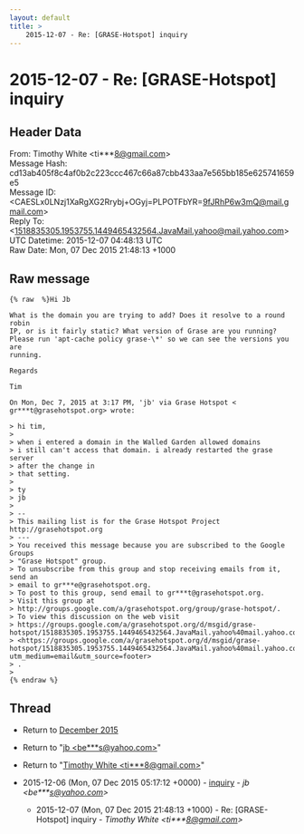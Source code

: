 ```yaml
---
layout: default
title: >
    2015-12-07 - Re: [GRASE-Hotspot] inquiry
---
```


# 2015-12-07 - Re: [GRASE-Hotspot] inquiry

## Header Data

From: Timothy White \<ti***8@gmail.com\><br>
Message Hash: cd13ab405f8c4af0b2c223ccc467c66a87cbb433aa7e565bb185e625741659e5<br>
Message ID: \<CAESLx0LNzj1XaRgXG2Rrybj+OGyj=PLPOTFbYR=9fJRhP6w3mQ@mail.gmail.com\><br>
Reply To: \<1518835305.1953755.1449465432564.JavaMail.yahoo@mail.yahoo.com\><br>
UTC Datetime: 2015-12-07 04:48:13 UTC<br>
Raw Date: Mon, 07 Dec 2015 21:48:13 +1000<br>

## Raw message

```
{% raw  %}Hi Jb

What is the domain you are trying to add? Does it resolve to a round robin
IP, or is it fairly static? What version of Grase are you running?
Please run 'apt-cache policy grase-\*' so we can see the versions you are
running.

Regards

Tim

On Mon, Dec 7, 2015 at 3:17 PM, 'jb' via Grase Hotspot <
gr***t@grasehotspot.org> wrote:

> hi tim,
>
> when i entered a domain in the Walled Garden allowed domains
> i still can't access that domain. i already restarted the grase server
> after the change in
> that setting.
>
> ty
> jb
>
> --
> This mailing list is for the Grase Hotspot Project http://grasehotspot.org
> ---
> You received this message because you are subscribed to the Google Groups
> "Grase Hotspot" group.
> To unsubscribe from this group and stop receiving emails from it, send an
> email to gr***e@grasehotspot.org.
> To post to this group, send email to gr***t@grasehotspot.org.
> Visit this group at
> http://groups.google.com/a/grasehotspot.org/group/grase-hotspot/.
> To view this discussion on the web visit
> https://groups.google.com/a/grasehotspot.org/d/msgid/grase-hotspot/1518835305.1953755.1449465432564.JavaMail.yahoo%40mail.yahoo.com
> <https://groups.google.com/a/grasehotspot.org/d/msgid/grase-hotspot/1518835305.1953755.1449465432564.JavaMail.yahoo%40mail.yahoo.com?utm_medium=email&utm_source=footer>
> .
>
{% endraw %}
```

## Thread

+ Return to [December 2015](/archive/2015/12)

+ Return to "[jb <be***s<span>@</span>yahoo.com>](/authors/be___s_at_yahoo_com)"
+ Return to "[Timothy White <ti***8<span>@</span>gmail.com>](/authors/ti___8_at_gmail_com)"

+ 2015-12-06 (Mon, 07 Dec 2015 05:17:12 +0000) - [inquiry](/archive/2015/12/ba083726f791e155fec8adac93913f67e3afde8ec8a84d0920422ae54b410ab8) - _jb \<be***s@yahoo.com\>_
  + 2015-12-07 (Mon, 07 Dec 2015 21:48:13 +1000) - Re: [GRASE-Hotspot] inquiry - _Timothy White \<ti***8@gmail.com\>_

